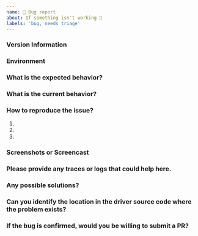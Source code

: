 ```yaml
---
name: 🐜 Bug report
about: If something isn't working 🔧
labels: 'bug, needs triage'
---
```


### Version Information

### Environment
<!--
    ToolJet Cloud / Docker / Linux / MacOS ...
-->

### What is the expected behavior?
<!--
  Provide a clear description of what you want to happen.
-->

### What is the current behavior?
<!--
  Provide a clear description of what is the current behavior.
-->

### How to reproduce the issue?

1.
2.
3.

### Screenshots or Screencast
<!--
  Providing relevent Screenshots/ Screencasts would help us to debug the issue quickly.
-->

### Please provide any traces or logs that could help here.


### Any possible solutions?


### Can you identify the location in the driver source code where the problem exists?


### If the bug is confirmed, would you be willing to submit a PR?
